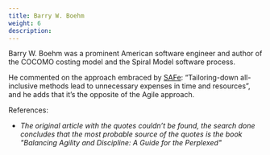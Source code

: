 ```yaml
---
title: Barry W. Boehm
weight: 6
description:
---
```


Barry W. Boehm was a prominent American software engineer and author of the COCOMO costing model and the Spiral Model software process. 

He commented on the approach embraced by [SAFe](https://www.scaledagileframework.com/): “Tailoring-down all-inclusive methods lead to unnecessary expenses in time and resources”, and he adds that it’s the opposite of the Agile approach. 

References:
- _The original article with the quotes couldn’t be found, the search done concludes that the most probable source of the quotes is the book "Balancing Agility and Discipline: A Guide for the Perplexed"_
